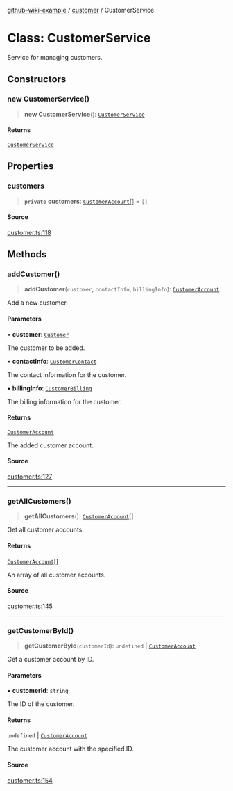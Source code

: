 [github-wiki-example](../wiki/Home) / [customer](../wiki/customer) / CustomerService

# Class: CustomerService

Service for managing customers.

## Constructors

### new CustomerService()

> **new CustomerService**(): [`CustomerService`](../wiki/customer.Class.CustomerService)

#### Returns

[`CustomerService`](../wiki/customer.Class.CustomerService)

## Properties

### customers

> **`private`** **customers**: [`CustomerAccount`](../wiki/customer.Class.CustomerAccount)[] = `[]`

#### Source

[customer.ts:118](https://github.com/tgreyuk/typedoc-plugin-markdown-examples/blob/d1574a7/examples/04-typedoc-github-wiki-theme/src/customer.ts#L118)

## Methods

### addCustomer()

> **addCustomer**(`customer`, `contactInfo`, `billingInfo`): [`CustomerAccount`](../wiki/customer.Class.CustomerAccount)

Add a new customer.

#### Parameters

• **customer**: [`Customer`](../wiki/customer.Interface.Customer)

The customer to be added.

• **contactInfo**: [`CustomerContact`](../wiki/customer.Interface.CustomerContact)

The contact information for the customer.

• **billingInfo**: [`CustomerBilling`](../wiki/customer.Interface.CustomerBilling)

The billing information for the customer.

#### Returns

[`CustomerAccount`](../wiki/customer.Class.CustomerAccount)

The added customer account.

#### Source

[customer.ts:127](https://github.com/tgreyuk/typedoc-plugin-markdown-examples/blob/d1574a7/examples/04-typedoc-github-wiki-theme/src/customer.ts#L127)

***

### getAllCustomers()

> **getAllCustomers**(): [`CustomerAccount`](../wiki/customer.Class.CustomerAccount)[]

Get all customer accounts.

#### Returns

[`CustomerAccount`](../wiki/customer.Class.CustomerAccount)[]

An array of all customer accounts.

#### Source

[customer.ts:145](https://github.com/tgreyuk/typedoc-plugin-markdown-examples/blob/d1574a7/examples/04-typedoc-github-wiki-theme/src/customer.ts#L145)

***

### getCustomerById()

> **getCustomerById**(`customerId`): `undefined` \| [`CustomerAccount`](../wiki/customer.Class.CustomerAccount)

Get a customer account by ID.

#### Parameters

• **customerId**: `string`

The ID of the customer.

#### Returns

`undefined` \| [`CustomerAccount`](../wiki/customer.Class.CustomerAccount)

The customer account with the specified ID.

#### Source

[customer.ts:154](https://github.com/tgreyuk/typedoc-plugin-markdown-examples/blob/d1574a7/examples/04-typedoc-github-wiki-theme/src/customer.ts#L154)
